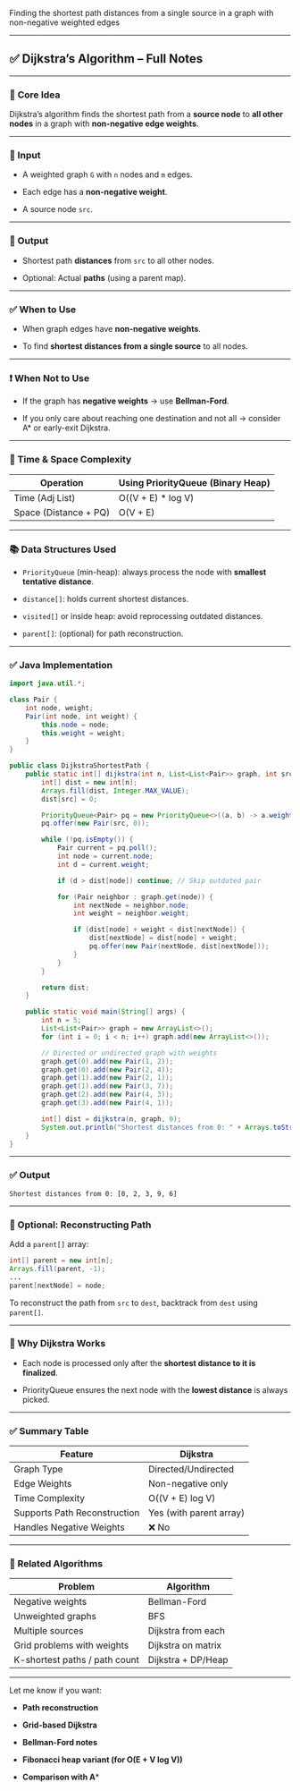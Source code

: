 Finding the shortest path distances from a single source in a graph with non-negative weighted edges

---

## ✅ Dijkstra’s Algorithm – Full Notes

---

### 🧠 **Core Idea**

Dijkstra’s algorithm finds the shortest path from a **source node** to **all other nodes** in a graph with **non-negative edge weights**.

---

### 🧾 Input

- A weighted graph `G` with `n` nodes and `m` edges.
    
- Each edge has a **non-negative weight**.
    
- A source node `src`.
    

---

### 🎯 Output

- Shortest path **distances** from `src` to all other nodes.
    
- Optional: Actual **paths** (using a parent map).
    

---

### ✅ When to Use

- When graph edges have **non-negative weights**.
    
- To find **shortest distances from a single source** to all nodes.
    

---

### ❗ When Not to Use

- If the graph has **negative weights** → use **Bellman-Ford**.
    
- If you only care about reaching one destination and not all → consider A* or early-exit Dijkstra.
    

---

### 🧮 Time & Space Complexity

| Operation             | Using PriorityQueue (Binary Heap) |
| --------------------- | --------------------------------- |
| Time (Adj List)       | O((V + E) * log V)                |
| Space (Distance + PQ) | O(V + E)                          |

---

### 📚 Data Structures Used

- `PriorityQueue` (min-heap): always process the node with **smallest tentative distance**.
    
- `distance[]`: holds current shortest distances.
    
- `visited[]` or inside heap: avoid reprocessing outdated distances.
    
- `parent[]`: (optional) for path reconstruction.
    

---

### ✅ Java Implementation

```java
import java.util.*;

class Pair {
    int node, weight;
    Pair(int node, int weight) {
        this.node = node;
        this.weight = weight;
    }
}

public class DijkstraShortestPath {
    public static int[] dijkstra(int n, List<List<Pair>> graph, int src) {
        int[] dist = new int[n];
        Arrays.fill(dist, Integer.MAX_VALUE);
        dist[src] = 0;

        PriorityQueue<Pair> pq = new PriorityQueue<>((a, b) -> a.weight - b.weight);
        pq.offer(new Pair(src, 0));

        while (!pq.isEmpty()) {
            Pair current = pq.poll();
            int node = current.node;
            int d = current.weight;

            if (d > dist[node]) continue; // Skip outdated pair

            for (Pair neighbor : graph.get(node)) {
                int nextNode = neighbor.node;
                int weight = neighbor.weight;

                if (dist[node] + weight < dist[nextNode]) {
                    dist[nextNode] = dist[node] + weight;
                    pq.offer(new Pair(nextNode, dist[nextNode]));
                }
            }
        }

        return dist;
    }

    public static void main(String[] args) {
        int n = 5;
        List<List<Pair>> graph = new ArrayList<>();
        for (int i = 0; i < n; i++) graph.add(new ArrayList<>());

        // Directed or undirected graph with weights
        graph.get(0).add(new Pair(1, 2));
        graph.get(0).add(new Pair(2, 4));
        graph.get(1).add(new Pair(2, 1));
        graph.get(1).add(new Pair(3, 7));
        graph.get(2).add(new Pair(4, 3));
        graph.get(3).add(new Pair(4, 1));

        int[] dist = dijkstra(n, graph, 0);
        System.out.println("Shortest distances from 0: " + Arrays.toString(dist));
    }
}
```

---

### ✅ Output

```
Shortest distances from 0: [0, 2, 3, 9, 6]
```

---

### 🧰 Optional: Reconstructing Path

Add a `parent[]` array:

```java
int[] parent = new int[n];
Arrays.fill(parent, -1);
...
parent[nextNode] = node;
```

To reconstruct the path from `src` to `dest`, backtrack from `dest` using `parent[]`.

---

### 🧠 Why Dijkstra Works

- Each node is processed only after the **shortest distance to it is finalized**.
    
- PriorityQueue ensures the next node with the **lowest distance** is always picked.
    

---

### ✅ Summary Table

|Feature|Dijkstra|
|---|---|
|Graph Type|Directed/Undirected|
|Edge Weights|Non-negative only|
|Time Complexity|O((V + E) log V)|
|Supports Path Reconstruction|Yes (with parent array)|
|Handles Negative Weights|❌ No|

---

### 🔁 Related Algorithms

|Problem|Algorithm|
|---|---|
|Negative weights|Bellman-Ford|
|Unweighted graphs|BFS|
|Multiple sources|Dijkstra from each|
|Grid problems with weights|Dijkstra on matrix|
|K-shortest paths / path count|Dijkstra + DP/Heap|

---

Let me know if you want:

- **Path reconstruction**
    
- **Grid-based Dijkstra**
    
- **Bellman-Ford notes**
    
- **Fibonacci heap variant (for O(E + V log V))**
    
- **Comparison with A***